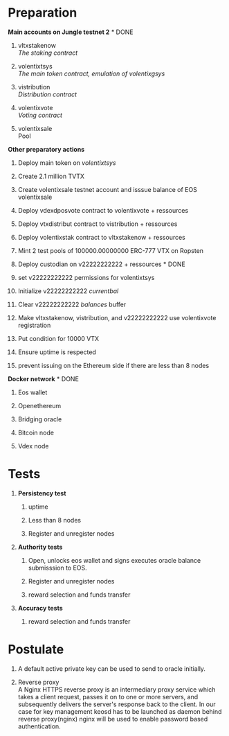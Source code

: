 Preparation
===========

**Main accounts on Jungle testnet 2** \* DONE

1.  vltxstakenow\
    *The staking contract*

2.  volentixtsys\
    *The main token contract, emulation of volentixgsys*

3.  vistribution\
    *Distribution contract*

4.  volentixvote\
    *Voting contract*

5.  volentixsale\
    Pool

**Other preparatory actions**

1.  Deploy main token on *volentixtsys*

2.  Create 2.1 million TVTX

3.  Create volentixsale testnet account and isssue balance of EOS
    volentixsale

4.  Deploy vdexdposvote contract to volentixvote + ressources

5.  Deploy vtxdistribut contract to vistribution + ressources

6.  Deploy volentixstak contract to vltxstakenow + ressources

7.  Mint 2 test pools of 100000.00000000 ERC-777 VTX on Ropsten

8.  Deploy custodian on v22222222222 + ressources \* DONE

9.  set v22222222222 permissions for volentixtsys

10. Initialize v22222222222 *currentbal*

11. Clear v22222222222 *balances* buffer

12. Make vltxstakenow, vistribution, and v22222222222 use volentixvote
    registration

13. Put condition for 10000 VTX

14. Ensure uptime is respected

15. prevent issuing on the Ethereum side if there are less than 8 nodes

**Docker network** \* DONE

1.  Eos wallet

2.  Openethereum

3.  Bridging oracle

4.  Bitcoin node

5.  Vdex node

Tests
=====

1.  **Persistency test**

    1.  uptime

    2.  Less than 8 nodes

    3.  Register and unregister nodes

2.  **Authority tests**

    1.  Open, unlocks eos wallet and signs executes oracle balance
        submisssion to EOS.

    2.  Register and unregister nodes

    3.  reward selection and funds transfer

3.  **Accuracy tests**

    1.  reward selection and funds transfer

Postulate
=========

1.  A default active private key can be used to send to oracle
    initially.

2.  Reverse proxy\
    A Nginx HTTPS reverse proxy is an intermediary proxy service which
    takes a client request, passes it on to one or more servers, and
    subsequently delivers the server's response back to the client. In
    our case for key management keosd has to be launched as daemon
    behind reverse proxy(nginx) nginx will be used to enable password
    based authentication.
